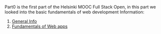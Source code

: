 Part0 is the first part of the Helsinki MOOC Full Stack Open, in this part we looked into the basic fundamentals of web development
Information:
1. [General Info](https://fullstackopen.com/en/part0/general_info)
2. [Fundamentals of Web apps](https://fullstackopen.com/en/part0/fundamentals_of_web_apps)